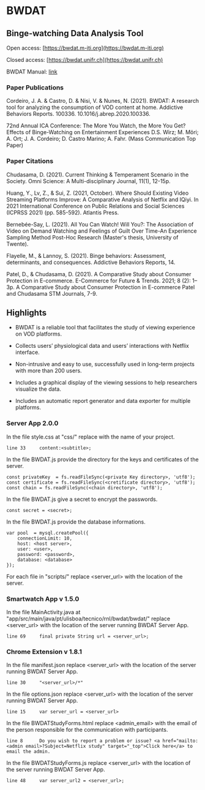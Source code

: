 # BWDAT

## Binge-watching Data Analysis Tool

Open access: [https://bwdat.m-iti.org](https://bwdat.m-iti.org)

Closed access: [https://bwdat.unifr.ch](https://bwdat.unifr.ch)

BWDAT Manual: [link](https://docs.google.com/document/d/1PHR8ozNpexhTlUVrrYfdac7oXf_TvnxsRuyPCpVd67M/edit?usp=sharing)

### Paper Publications

Cordeiro, J. A. & Castro, D. & Nisi, V. & Nunes, N. (2021). BWDAT: A research tool for analyzing the consumption of VOD content at home. Addictive Behaviors Reports. 100336. 10.1016/j.abrep.2020.100336. 

72nd Annual ICA Conference: The More You Watch, the More You Get? Effects of Binge-Watching on Entertainment Experiences D.S. Wirz; M. Möri; A. Ort; J. A. Cordeiro; D. Castro Marino; A. Fahr. (Mass Communication Top Paper)

### Paper Citations

Chudasama, D. (2021). Current Thinking & Temperament Scenario in the Society. Omni Science: A Multi-disciplinary Journal, 11(1), 12-15p.

Huang, Y., Lv, Z., & Sui, Z. (2021, October). Where Should Existing Video Streaming Platforms Improve: A Comparative Analysis of Netflix and IQiyi. In 2021 International Conference on Public Relations and Social Sciences (ICPRSS 2021) (pp. 585-592). Atlantis Press.

Bernebée-Say, L. (2021). All You Can Watch! Will You?: The Association of Video on Demand Watching and Feelings of Guilt Over Time-An Experience Sampling Method Post-Hoc Research (Master's thesis, University of Twente).

Flayelle, M., & Lannoy, S. (2021). Binge behaviors: Assessment, determinants, and consequences. Addictive Behaviors Reports, 14.

Patel, D., & Chudasama, D. (2021). A Comparative Study about Consumer Protection in E-commerce. E-Commerce for Future & Trends. 2021; 8 (2): 1–3p. A Comparative Study about Consumer Protection in E-commerce Patel and Chudasama STM Journals, 7-9.

## Highlights

* BWDAT is a reliable tool that facilitates the study of viewing experience on VOD platforms.

* Collects users’ physiological data and users’ interactions with Netflix interface.

* Non-intrusive and easy to use, successfully used in long-term projects with more than 200 users.

* Includes a graphical display of the viewing sessions to help researchers visualize the data.

* Includes an automatic report generator and data exporter for multiple platforms.


### Server App 2.0.0

In the file style.css at "css/" replace <subtitle> with the name of your project.

```
line 33		content:<subtitle>;
```

In the file BWDAT.js provide the directory for the keys and certificates of the server.

```
const privateKey  = fs.readFileSync(<private Key directory>, 'utf8');
const certificate = fs.readFileSync(<cretificate directory>, 'utf8');
const chain = fs.readFileSync(<chain directory>, 'utf8');
```

In the file BWDAT.js give a secret to encrypt the passwords.

```
const secret = <secret>;
```

In the file BWDAT.js provide the database informations.

```
var pool  = mysql.createPool({
	connectionLimit: 10,
	host: <host server>,
	user: <user>,
	password: <password>,
	database: <database>
});
```

For each file in "scripts/" replace <server_url> with the location of the server.

### Smartwatch App v 1.5.0

In the file MainActivity.java at "app/src/main/java/pt/ulisboa/tecnico/rnl/bwdat/bwdat/" replace <server_url> with the location of the server running BWDAT Server App.

```
line 69		final private String url = <server_url>;
```

### Chrome Extension v 1.8.1

In the file manifest.json replace <server_url> with the location of the server running BWDAT Server App.

```
line 30		"<server_url>/*"
```

In the file options.json replace <server_url> with the location of the server running BWDAT Server App.

```
line 15		var server_url = <server_url>
```

In the file BWDATStudyForms.html replace <admin_email> with the email of the person responsible for the communication with participants.

```
line 8		Do you wish to report a problem or issue? <a href="mailto:<admin email>?Subject=Netflix study" target="_top">Click here</a> to email the admin.
```

In the file BWDATStudyForms.js replace <server_url> with the location of the server running BWDAT Server App.

```
line 48 	var server_url2 = <server_url>;
```
